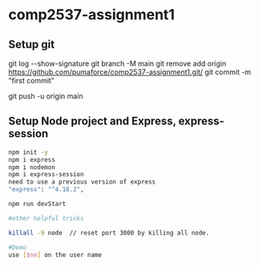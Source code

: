 # comp2537-assignment1
## Setup git

git log --show-signature
git branch -M main
git remove add origin https://github.com/pumaforce/comp2537-assignment1.git/
git commit -m "first commit"

git push -u origin main

## Setup Node project and Express, express-session

````bash
npm init -y
npm i express
npm i nodemon
npm i express-session 
need to use a previous version of express
"express": "^4.18.2",

npm run devStart

#other helpful tricks

killall -9 node  // reset port 3000 by killing all node.

#Demo
use [$ne] on the user name